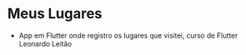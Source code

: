# Meus Lugares

- App em Flutter onde registro os lugares que visitei, curso de Flutter Leonardo Leitão
